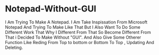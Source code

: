 # Notepad-Without-GUI
I Am Trying To Make A Notepad. I Am Take Inspissation From Microsoft Notepad And Trying To Make Like That But I Also Want To Do Some Different Work That Why I Different From That So Become Different From That i Decided To Make Without "GUI". And Also Give Some Otherer Function Like Reding From Top to bottom or Bottom To Top , Updating And Deleting.

